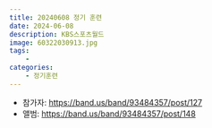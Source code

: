 ```yaml
---
title: 20240608 정기 훈련
date: 2024-06-08
description: KBS스포츠월드
image: 60322030913.jpg
tags:
    - 
categories:
    - 정기훈련
---
```


- 참가자: https://band.us/band/93484357/post/127
- 앨범: https://band.us/band/93484357/post/148